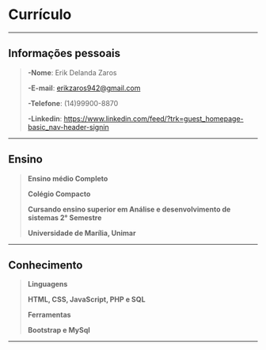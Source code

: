 # Currículo
---

## Informações pessoais
>**-Nome**: Erik Delanda Zaros
>
>**-E-mail**: erikzaros942@gmail.com
>
>**-Telefone**: (14)99900-8870
>
>**-Linkedin**: https://www.linkedin.com/feed/?trk=guest_homepage-basic_nav-header-signin
---
## Ensino

>**Ensino médio Completo**
>
>**Colégio Compacto**
>
>**Cursando ensino superior em Análise e desenvolvimento de sistemas 2° Semestre**
>
>**Universidade de Marília, Unimar**
---
## Conhecimento

>**Linguagens**
>
>**HTML, CSS, JavaScript, PHP e SQL**
>
>**Ferramentas**
>
>**Bootstrap e MySql**
---
